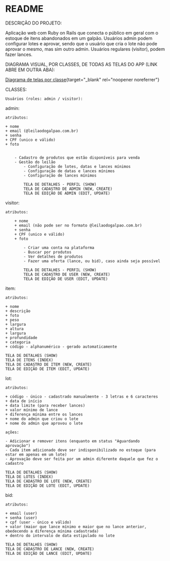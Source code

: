 # README
DESCRIÇÃO DO PROJETO:

Aplicação web com Ruby on Rails que conecta o público em geral com o estoque de itens abandonados em um galpão. Usuários admin podem configurar lotes e aprovar, sendo que o usuário que cria o lote não pode aprovar o mesmo, mas sim outro admin. Usuários regulares (visitor), podem fazer lances. 

DIAGRAMA VISUAL, POR CLASSES, DE TODAS AS TELAS DO APP (LINK ABRE EM OUTRA ABA):

[Diagrama de telas por classe](https://l1nk.dev/FUYJV){target="_blank" rel="noopener noreferrer"}

CLASSES:

    Usuários (roles: admin / visitor):

admin:

    atributos:

    + nome
    + email (@leilaodogalpao.com.br)
    + senha
    + CPF (unico e válido)
    + foto


        - Cadastro de produtos que estão disponíveis para venda
        - Gestão do leilão 
            - Configuração de lotes, datas e lances mínimos
            - Configuração de datas e lances mínimos
            - Configuração de lances mínimos
            
            TELA DE DETALHES - PERFIL (SHOW)
            TELA DE CADASTRO DE ADMIN (NEW, CREATE)
            TELA DE EDIÇÃO DE ADMIN (EDIT, UPDATE)

visitor:

    atributos:

        + nome
        + email (não pode ser no formato @leilaodogalpao.com.br)
        + senha
        + CPF (unico e válido)
        + foto

            - Criar uma conta na plataforma
            - Buscar por produtos
            - Ver detalhes de produtos
            - Fazer uma oferta (lance, ou bid), caso ainda seja possível

            TELA DE DETALHES - PERFIL (SHOW)
            TELA DE CADASTRO DE USER (NEW, CREATE)
            TELA DE EDIÇÃO DE USER (EDIT, UPDATE)

item:

    atributos:

    + nome
    + descrição
    + foto
    + peso
    + largura
    + altura
    + largura
    + profundidade
    + categoria
    + código - alphanumérico - gerado automaticamente 

    TELA DE DETALHES (SHOW)
    TELA DE ITENS (INDEX)
    TELA DE CADASTRO DE ITEM (NEW, CREATE)
    TELA DE EDIÇÃO DE ITEM (EDIT, UPDATE)

lot:

    atributos:

    + código - único - cadastrado manualmente - 3 letras e 6 caracteres
    + data de início
    + data limite (para receber lances)
    + valor mínimo de lance 
    + diferença mínima entre os lances
    + nome do admin que criou o lote
    + nome do admin que aprovou o lote

    ações:

    - Adicionar e remover itens (enquanto em status "Aguardando aprovação")
    - Cada item adicionado deve ser indisponibilizado no estoque (para estar em apenas em um lote)
    - Aprovação deve ser feita por um admin diferente daquele que fez o cadastro

    TELA DE DETALHES (SHOW)
    TELA DE LOTES (INDEX)
    TELA DE CADASTRO DE LOTE (NEW, CREATE)
    TELA DE EDIÇÃO DE LOTE (EDIT, UPDATE)

bid:

    atributos:

    + email (user)
    + senha (user)
    + cpf (user - único e válido)
    + valor (maior que lance mínimo e maior que no lance anterior, obedecendo a diferença mínima cadastrada)
    + dentro do intervalo de data estipulado no lote

    TELA DE DETALHES (SHOW)
    TELA DE CADASTRO DE LANCE (NEW, CREATE)
    TELA DE EDIÇÃO DE LANCE (EDIT, UPDATE)

